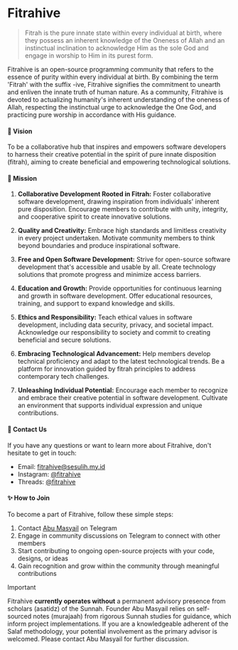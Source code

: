 # Fitrahive

> Fitrah is the pure innate state within every individual at birth, where they possess an inherent knowledge of the Oneness of Allah and an instinctual inclination to acknowledge Him as the sole God and engage in worship to Him in its purest form.

Fitrahive is an open-source programming community that refers to the essence of purity within every individual at birth. By combining the term 'Fitrah' with the suffix -ive, Fitrahive signifies the commitment to unearth and enliven the innate truth of human nature. As a community, Fitrahive is devoted to actualizing humanity's inherent understanding of the oneness of Allah, respecting the instinctual urge to acknowledge the One God, and practicing pure worship in accordance with His guidance.

#### :dart: Vision

To be a collaborative hub that inspires and empowers software developers to harness their creative potential in the spirit of pure innate disposition (fitrah), aiming to create beneficial and empowering technological solutions.

#### :rocket: Mission

1. **Collaborative Development Rooted in Fitrah:** Foster collaborative software development, drawing inspiration from individuals' inherent pure disposition. Encourage members to contribute with unity, integrity, and cooperative spirit to create innovative solutions.

2. **Quality and Creativity:** Embrace high standards and limitless creativity in every project undertaken. Motivate community members to think beyond boundaries and produce inspirational software.

3. **Free and Open Software Development:** Strive for open-source software development that's accessible and usable by all. Create technology solutions that promote progress and minimize access barriers.

4. **Education and Growth:** Provide opportunities for continuous learning and growth in software development. Offer educational resources, training, and support to expand knowledge and skills.

5. **Ethics and Responsibility:** Teach ethical values in software development, including data security, privacy, and societal impact. Acknowledge our responsibility to society and commit to creating beneficial and secure solutions.

6. **Embracing Technological Advancement:** Help members develop technical proficiency and adapt to the latest technological trends. Be a platform for innovation guided by fitrah principles to address contemporary tech challenges.

7. **Unleashing Individual Potential:** Encourage each member to recognize and embrace their creative potential in software development. Cultivate an environment that supports individual expression and unique contributions.

#### :fax: Contact Us

If you have any questions or want to learn more about Fitrahive, don't hesitate to get in touch:

- Email: fitrahive@sesulih.my.id
- Instagram: [@fitrahive](https://www.instagram.com/fitrahive)
- Threads: [@fitrahive](https://www.threads.net/@fitrahive)

#### :sparkles: How to Join

To become a part of Fitrahive, follow these simple steps:

1. Contact [Abu Masyail](https://t.me/suluh_s) on Telegram
2. Engage in community discussions on Telegram to connect with other members
3. Start contributing to ongoing open-source projects with your code, designs, or ideas
4. Gain recognition and grow within the community through meaningful contributions

> [!IMPORTANT]
> Fitrahive **currently operates without** a permanent advisory presence from scholars (asatidz) of the Sunnah. Founder Abu Masyail relies on self-sourced notes (murajaah) from rigorous Sunnah studies for guidance, which inform project implementations. If you are a knowledgeable adherent of the Salaf methodology, your potential involvement as the primary advisor is welcomed. Please contact Abu Masyail for further discussion.
